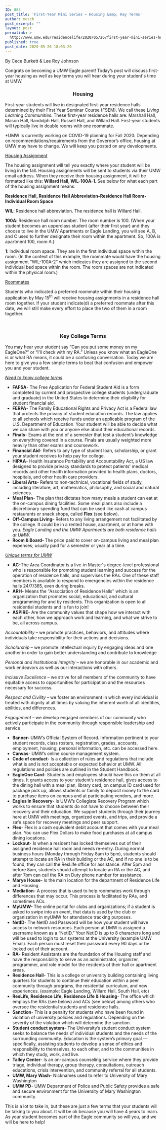 ```yaml
---
ID: 885
post_title: 'First-Year Mini Series – Housing &amp; Key Terms'
author: mesch
post_excerpt: ""
layout: post
permalink: >
  http://www.umw.edu/residencelife/2020/05/26/first-year-mini-series-housing-key-terms/
published: true
post_date: 2020-05-26 18:03:20
---
```

By Cece Burkett &amp; Lee Roy Johnson

Congrats on becoming a UMW Eagle parent! Today’s post will discuss first-year housing as well as key terms you will hear during your student's time at UMW.
<h3 style="text-align: center">Housing</h3>
First-year students will live in designated first-year residence halls determined by their First Year Seminar Course (FSEM). We call these <em>Living Learning Communities</em>. These first-year residence halls are: Marshall Hall, Mason Hall, Randolph Hall, Russell Hall, and Willard Hall. First-year students will typically live in double rooms with one roommate.

*UMW is currently working on COVID-19 planning for Fall 2020. Depending on recommendations/requirements from the Governor’s office, housing at UMW may have to change. We will keep you posted on any developments.

<u>Housing Assignment</u>

The housing assignment will tell you exactly where your student will be living in the fall. Housing assignments will be sent to students via their UMW email address. When they receive their housing assignment, it will be formatted like this: <strong>Willard Hall, WIL-100A-1. </strong>See below for what each part of the housing assignment means.

<strong>Residence Hall, Residence Hall Abbreviation-Residence Hall Room-Individual Room Space</strong>

<strong>WIL</strong>: Residence hall abbreviation. The residence hall is Willard Hall.

<strong>100A</strong>: Residence hall room number. The room number is 100. (When your student becomes an upperclass student (after their first year) and they choose to live in the UMW Apartments or Eagle Landing, you will see A, B, and C used to further designate their room within the apartment. So, 100A is apartment 100, room A.)

<strong>1</strong>: Individual room space. They are in the first individual space within the room. (In the context of this example, the roommate would have the housing assignment “WIL-100A-2” which indicates they are assigned to the second individual bed space within the room. The room spaces are not indicated within the physical room.)

<u>Roommates</u>

Students who indicated a preferred roommate within their housing application by May 15<sup>th</sup> will receive housing assignments in a residence hall room together. If your student indicate(d) a preferred roommate after this date, we will still make every effort to place the two of them in a room together.

&nbsp;
<h3 style="text-align: center">Key College Terms</h3>
You may hear your student say “Can you put some money on my EagleOne?” or “I’ll check with my RA.” Unless you know what an EagleOne is or what RA means, it could be a confusing conversation. Today we are here to give you a few simple terms to beat that confusion and empower you and your student.

<em><u>Need to know college terms</u></em>
<ul>
 	<li><strong>FAFSA</strong>- The Free Application for Federal Student Aid is a form completed by current and prospective college students (undergraduate and graduate) in the United States to determine their eligibility for student financial aid.</li>
 	<li><strong>FERPA</strong>- The Family Educational Rights and Privacy Act is a Federal law that protects the privacy of student education records. The law applies to all schools which receive funds under an applicable program of the U.S. Department of Education. Your student will be able to decide what we can share with you or anyone else about their educational records.</li>
 	<li><strong>Finals</strong>- Exams at the end of a semester that test a student’s knowledge on everything covered in a course. Finals are usually weighted more heavily than other exams and coursework.</li>
 	<li><strong>Financial Aid</strong>- Refers to any type of student loan, scholarship, or grant your student receives to help pay for college.</li>
 	<li><strong>HIPAA</strong>- Health Insurance Portability and Accountability Act, a US law designed to provide privacy standards to protect patients' medical records and other health information provided to health plans, doctors, hospitals, and other health care providers.</li>
 	<li><strong>Liberal Arts</strong>- Refers to non-technical, vocational fields of study, including literature, art, mathematics, philosophy, and social and natural sciences.</li>
 	<li><strong>Meal Plan</strong>- The plan that dictates how many meals a student can eat at the on-campus dining facilities. Some meal plans also include a discretionary spending fund that can be used like cash at campus restaurants or snack shops, called <strong>Flex</strong> (see below).</li>
 	<li><strong>Off-Campus Living</strong>- Refers to any living arrangement not facilitated by the college. It could be in a rented house, apartment, or at home with you. <em>Eagle Landing and the UMW Apartments are both residence halls at UMW.</em></li>
 	<li><strong>Room &amp; Board- </strong>The price paid to cover on-campus living and meal plan expenses; usually paid for a semester or year at a time.</li>
</ul>
<em><u>Unique terms for UMW</u></em>
<ul>
 	<li><strong>AC-</strong>The Area Coordinator is a live-in Master's degree-level professional who is responsible for promoting student learning and success for the operation of residence halls, and supervises the RAs. One of these staff members is available to respond to emergencies within the residence halls 24/7/365, even during breaks.</li>
 	<li><strong>ARH</strong>- Means the "Association of Residence Halls" which is an organization that promotes social, educational, and cultural programming for and by residents. This organization is open to all residential students and is fun to join!</li>
 	<li><strong>ASPIRE</strong>- Are the community values that shape how we interact with each other, how we approach work and learning, and what we strive to be, all across campus.</li>
</ul>
<em>Accountability</em> – we promote practices, behaviors, and attitudes where individuals take responsibility for their actions and decisions.

<em>Scholarship</em> – we promote intellectual inquiry by engaging ideas and one another in order to gain better understanding and contribute to knowledge

<em>Personal and Institutional Integrity</em> – we are honorable in our academic and work endeavors as well as our interactions with others.

<em>Inclusive Excellence</em> – we strive for all members of the community to have equitable access to opportunities for participation and the resources necessary for success.<em> </em>

<em>Respect and Civility</em> – we foster an environment in which every individual is treated with dignity at all times by valuing the inherent worth of all identities, abilities, and differences.

<em>Engagement</em> – we develop engaged members of our community who actively participate in the community through responsible leadership and service
<ul>
 	<li><strong>Banner- </strong>UMW’s Official System of Record<strong>. </strong>Information pertinent to your student records, class rosters, registration, grades, accounts, employment, housing, personal information, etc. can be accessed here.</li>
 	<li><strong>Canvas</strong>- UMW’s online course management system.</li>
 	<li><strong>Code of conduct</strong>- Is a collection of rules and regulations that include what is and is not acceptable or expected behavior at UMW. All regulations and policies are outlined in the Student Handbook.</li>
 	<li><strong>EagleOne Card</strong>- Students and employees should have this on them at all times. It grants access to your student’s residence hall, gives access to the dining hall with a meal plan, library card, on campus ID card used for package pick up, allows students or family to deposit money to the card to purchase items on campus and at participating vendors, and more.</li>
 	<li><strong>Eagles in Recovery</strong>- Is UMW’s Collegiate Recovery Program which works to ensure that students do not have to choose between their recovery and their education. We support students through their journey here at UMW with meetings, organized events, and trips, and provide a safe space for recovery meetings and peer support.</li>
 	<li><strong>Flex</strong>- Flex is a cash equivalent debit account that comes with your meal plan. You can use Flex Dollars to make food purchases at all campus dining locations.</li>
 	<li><strong>Lockout</strong>- Is when a resident has locked themselves out of their assigned residence hall room and needs re-entry. During normal business hours (Monday through Friday 8am to 5pm), students should attempt to locate an RA in their building or the AC, and if no one is to be found, they can call the ResLife office for assistance. After 5pm and before 8am, students should attempt to locate an RA or the AC, and after 7pm can call the RA on Duty phone number for assistance.</li>
 	<li><strong>Marye House</strong>- Is the main location for the department of Residence Life and Housing.</li>
 	<li><strong>Mediation</strong>- A process that is used to help roommates work through differences that may occur. This process is facilitated by RAs, and sometimes ACs.</li>
 	<li><strong>MyUMW- </strong>The online portal for clubs and organizations; if a student is asked to swipe into an event, that data is used by the club or organization in myUMW for attendance tracking purposes.</li>
 	<li><strong>NetID</strong>- The NetID and Password will be how your student will have access to network resources. Each person at UMW is assigned a username known as a “NetID.” Your NetID is up to 8 characters long and will be used to login to our systems at the University (example UMW Email). Each person must reset their password every 90 days or be locked out of their account.</li>
 	<li><strong>RA</strong>- Resident Assistants are the foundation of the Housing staff and have the responsibility to serve as an administrator, organizer, programmer, and role model for the residents of their hall or apartment areas.</li>
 	<li><strong>Residence Hall</strong>- This is a college or university building containing living quarters for students to continue their education within a peer community through programs, the residential curriculum, and new experiences. (example: Eagle Landing, Willard Hall, South Hall, etc)</li>
 	<li><strong>ResLife, Residence Life, Residence Life &amp; Housing</strong>- The office which employs the RAs (see below) and ACs (see below) among others who oversee the residential students and residence halls.</li>
 	<li><strong>Sanction</strong>- This is a penalty for students who have been found in violation of university policies and regulations. Depending on the severity of the violation which will determine the sanction.</li>
 	<li><strong>Student conduct system</strong>- The University’s student conduct system seeks to balance the needs of individual students and the needs of the surrounding community. Education is the system’s primary goal — specifically, assisting students to develop a sense of ethics and responsibility to themselves, to each other, and to the communities in which they study, work, and live.</li>
 	<li><strong>Talley Center</strong>- Is an on-campus counseling service where they provide triage, individual therapy, group therapy, consultations, outreach educations, crisis intervention, and community referral for all students.</li>
 	<li><strong>UMW, Mary Wash</strong>- Nicknames used to refer to University of Mary Washington</li>
 	<li><strong>UMW PD</strong>- UMW Department of Police and Public Safety provides a safe and secure environment for the University of Mary Washington community.</li>
</ul>
This is a lot to take in, but these are just a few terms that your students will be talking to you about. It will be ok because you will have 4 years to learn. As your student becomes part of the Eagle community so will you, and we will be here to help!